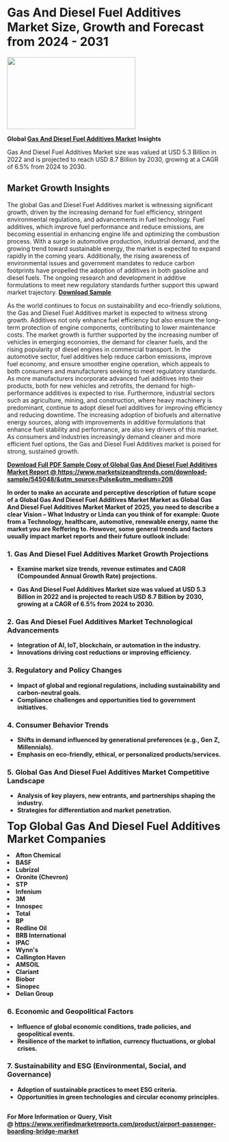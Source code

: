 <H1>Gas And Diesel Fuel Additives Market Size, Growth and Forecast from 2024 - 2031</H1><img class="aligncenter size-medium wp-image-584254" src="https://thirdeyenews.in/wp-content/uploads/2024/09/Global-Market-Research-300x168.jpeg" alt="" width="300" height="168" /><p><strong>Global&nbsp;<a href="https://www.marketsizeandtrends.com/download-sample/545048/&amp;utm_source=Pulse&amp;utm_medium=208">Gas And Diesel Fuel Additives Market</a> Insights</strong></p><p>Gas And Diesel Fuel Additives Market size was valued at USD 5.3 Billion in 2022 and is projected to reach USD 8.7 Billion by 2030, growing at a CAGR of 6.5% from 2024 to 2030.</p><p><h2>Market Growth Insights</h2> <p>The global Gas and Diesel Fuel Additives market is witnessing significant growth, driven by the increasing demand for fuel efficiency, stringent environmental regulations, and advancements in fuel technology. Fuel additives, which improve fuel performance and reduce emissions, are becoming essential in enhancing engine life and optimizing the combustion process. With a surge in automotive production, industrial demand, and the growing trend toward sustainable energy, the market is expected to expand rapidly in the coming years. Additionally, the rising awareness of environmental issues and government mandates to reduce carbon footprints have propelled the adoption of additives in both gasoline and diesel fuels. The ongoing research and development in additive formulations to meet new regulatory standards further support this upward market trajectory. <strong><a href="DownloadSampleLink">Download Sample</a></strong></p> <p>As the world continues to focus on sustainability and eco-friendly solutions, the Gas and Diesel Fuel Additives market is expected to witness strong growth. Additives not only enhance fuel efficiency but also ensure the long-term protection of engine components, contributing to lower maintenance costs. The market growth is further supported by the increasing number of vehicles in emerging economies, the demand for cleaner fuels, and the rising popularity of diesel engines in commercial transport. In the automotive sector, fuel additives help reduce carbon emissions, improve fuel economy, and ensure smoother engine operation, which appeals to both consumers and manufacturers seeking to meet regulatory standards. As more manufacturers incorporate advanced fuel additives into their products, both for new vehicles and retrofits, the demand for high-performance additives is expected to rise. Furthermore, industrial sectors such as agriculture, mining, and construction, where heavy machinery is predominant, continue to adopt diesel fuel additives for improving efficiency and reducing downtime. The increasing adoption of biofuels and alternative energy sources, along with improvements in additive formulations that enhance fuel stability and performance, are also key drivers of this market. As consumers and industries increasingly demand cleaner and more efficient fuel options, the Gas and Diesel Fuel Additives market is poised for strong, sustained growth. <strong><a href="GetMoreLink"></p><p><span class=""><strong>Download Full PDF Sample Copy of Global Gas And Diesel Fuel Additives Market Report</strong> @ <a href="https://www.marketsizeandtrends.com/download-sample/545048/&amp;utm_source=Pulse&amp;utm_medium=208" target="_blank">https://www.marketsizeandtrends.com/download-sample/545048/&amp;utm_source=Pulse&amp;utm_medium=208</a></span></p><p>In order to make an accurate and perceptive description of future scope of a Global&nbsp;Gas And Diesel Fuel Additives Market Market as Global&nbsp;Gas And Diesel Fuel Additives Market Market of 2025, you need to describe a clear Vision &ndash; What Industry or Linda can you think of for example: Quote from a Technology, healthcare, automotive, renewable energy, name the market you are Reffering to. However, some general trends and factors usually impact market reports and their future outlook include:</p><h3>1.&nbsp;<strong>Gas And Diesel Fuel Additives Market Growth Projections</strong></h3><ul><li>Examine market size trends, revenue estimates and CAGR (Compounded Annual Growth Rate) projections.</li><li><p>Gas And Diesel Fuel Additives Market size was valued at USD 5.3 Billion in 2022 and is projected to reach USD 8.7 Billion by 2030, growing at a CAGR of 6.5% from 2024 to 2030.</p></li></ul><h3>2.&nbsp;<strong>Gas And Diesel Fuel Additives Market Technological Advancements</strong></h3><ul><li>Integration of AI, IoT, blockchain, or automation in the industry.</li><li>Innovations driving cost reductions or improving efficiency.</li></ul><h3>3.&nbsp;<strong>Regulatory and Policy Changes</strong></h3><ul><li>Impact of global and regional regulations, including sustainability and carbon-neutral goals.</li><li>Compliance challenges and opportunities tied to government initiatives.</li></ul><h3>4.&nbsp;<strong>Consumer Behavior Trends</strong></h3><ul><li>Shifts in demand influenced by generational preferences (e.g., Gen Z, Millennials).</li><li>Emphasis on eco-friendly, ethical, or personalized products/services.</li></ul><h3>5.&nbsp;<strong>Global Gas And Diesel Fuel Additives Market Competitive Landscape</strong></h3><ul><li>Analysis of key players, new entrants, and partnerships shaping the industry.</li><li>Strategies for differentiation and market penetration.</li></ul><p data-pm-slice="1 1 []"><span style="color: inherit; font-family: inherit; font-size: 25px;">Top Global Gas And Diesel Fuel Additives Market Companies</span></p><div class="" data-test-id=""><p><li>Afton Chemical</li><li> BASF</li><li> Lubrizol</li><li> Oronite (Chevron)</li><li> STP</li><li> Infenium</li><li> 3M</li><li> Innospec</li><li> Total</li><li> BP</li><li> Redline Oil</li><li> BRB International</li><li> IPAC</li><li> Wynn's</li><li> Callington Haven</li><li> AMSOIL</li><li> Clariant</li><li> Biobor</li><li> Sinopec</li><li> Delian Group</li></p></div><h3>6.&nbsp;<strong>Economic and Geopolitical Factors</strong></h3><ul><li>Influence of global economic conditions, trade policies, and geopolitical events.</li><li>Resilience of the market to inflation, currency fluctuations, or global crises.</li></ul><h3>7.&nbsp;<strong>Sustainability and ESG (Environmental, Social, and Governance)</strong></h3><ul><li>Adoption of sustainable practices to meet ESG criteria.</li><li>Opportunities in green technologies and circular economy principles.</li></ul><h2><strong style="font-size: 14px;">For More Information or Query, Visit @&nbsp;</strong><a style="background-color: #ffffff; font-size: 14px;" href="https://www.marketsizeandtrends.com/report/gas-and-diesel-fuel-additives-market/" target="_blank">https://www.verifiedmarketreports.com/product/airport-passenger-boarding-bridge-market</a></h2>
